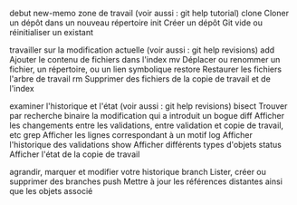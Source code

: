 debut new-memo
zone de travail (voir aussi : git help tutorial)
   clone     Cloner un dépôt dans un nouveau répertoire
   init      Créer un dépôt Git vide ou réinitialiser un existant

travailler sur la modification actuelle (voir aussi : git help revisions)
   add       Ajouter le contenu de fichiers dans l'index
   mv        Déplacer ou renommer un fichier, un répertoire, ou un lien symbolique
   restore   Restaurer les fichiers l'arbre de travail
   rm        Supprimer des fichiers de la copie de travail et de l'index

examiner l'historique et l'état (voir aussi : git help revisions)
   bisect    Trouver par recherche binaire la modification qui a introduit un bogue
   diff      Afficher les changements entre les validations, entre validation et copie de travail, etc
   grep      Afficher les lignes correspondant à un motif
   log       Afficher l'historique des validations
   show      Afficher différents types d'objets
   status    Afficher l'état de la copie de travail

agrandir, marquer et modifier votre historique
   branch    Lister, créer ou supprimer des branches
   push      Mettre à jour les références distantes ainsi que les objets associé

